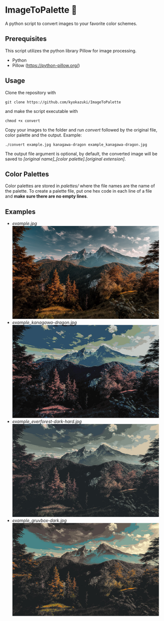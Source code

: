 # ImageToPalette 🎨
A python script to convert images to your favorite color schemes.

## Prerequisites
This script utilizes the python library Pillow for image processing.
- Python
- Pillow (https://python-pillow.org/)

## Usage
Clone the repository with
```
git clone https://github.com/kyokazuki/ImageToPalette
```
and make the script executable with
```
chmod +x convert
```
Copy your images to the folder and run *convert* followed by the original file, color palette and the output. Example: 
```
./convert example.jpg kanagawa-dragon example_kanagawa-dragon.jpg
```
The output file argument is optional, by default, the converted image will be saved to *[original name]_[color palette].[original extension]*.

## Color Palettes
Color palettes are stored in *palettes/* where the file names are the name of the palette. To create a palette file, put one hex code in each line of a file and **make sure there are no empty lines**.

## Examples
- *example.jpg*
![example.jpg](/example.jpg)
- *example_kanagawa-dragon.jpg*
![example_kanagawa-dragon.jpg](/example_kanagawa-dragon.jpg)
- *example_everforest-dark-hard.jpg*
![example_everforest-dark-hard.jpg](/example_everforest-dark-hard.jpg)
- *example_gruvbox-dark.jpg*
![example_gruvbox-dark.jpg](/example_gruvbox-dark.jpg)
